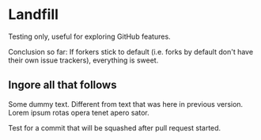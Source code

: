 Landfill
========

Testing only, useful for exploring GitHub features.

Conclusion so far:
If forkers stick to default (i.e. forks by default don't have their own issue trackers), everything is sweet.


Ingore all that follows
-----------------------
Some dummy text. Different from text that was here in previous version.
Lorem ipsum rotas opera tenet apero sator.


Test for a commit that will be squashed after pull request started.